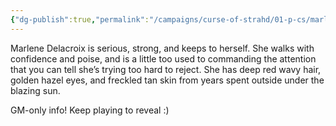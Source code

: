 ```yaml
---
{"dg-publish":true,"permalink":"/campaigns/curse-of-strahd/01-p-cs/marlene-delacroix/","tags":["pc"]}
---
```


Marlene Delacroix is serious, strong, and keeps to herself. She walks with confidence and poise, and is a little too used to commanding the attention that you can tell she’s trying too hard to reject. She has deep red wavy hair, golden hazel eyes, and freckled tan skin from years spent outside under the blazing sun.

GM-only info! Keep playing to reveal :)